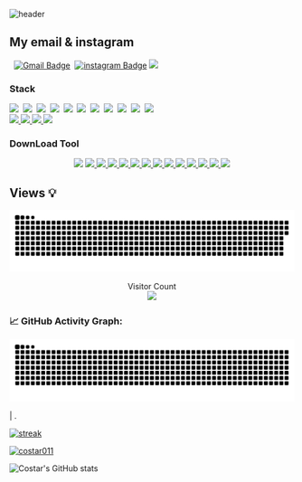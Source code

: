![header](https://capsule-render.vercel.app/api?type=waving&color=1103a3&height=300&section=header&text=My_Portfolio&fontColor=FFFFFF&fontSize=100&animation=fadeIn&fontAlignY=38&desc=%50&descAlignY=&descAlign=)


## My email & instagram
&nbsp;&nbsp;[![Gmail Badge](https://img.shields.io/badge/Gmail-d14836?style=flat-square&logo=Gmail&logoColor=white&link=mailto:yerim.dev@gmail.com)](mailto:yerim.dev@gmail.com)&nbsp;
[![instagram Badge](https://img.shields.io/badge/-Instagram-dd2a7b?style=flat-square&logo=instagram&logoColor=white&link=https://www.instagram.com/dev.yerim/)](https://www.instagram.com/dev.yerim/)
<a href="https://github.com/costar011"> 
<img src="https://img.shields.io/badge/github-181717?style==flat-badge&logo=github&logoColor=white"/>
</a>

### Stack
  <img src="https://img.shields.io/badge/Spring-6DB33F?style=flat-square&logo=Spring&logoColor=white"/></a>&nbsp;
  <img src="https://img.shields.io/badge/React-61DAFB?style=flat-square&logo=React&logoColor=white"/></a>&nbsp;
  <img src="https://img.shields.io/badge/JavaScript-F7DF1E?style=flat-square&logo=JavaScript&logoColor=white"/></a>&nbsp;
  <img src="https://img.shields.io/badge/MySQL-4479A1?style=flat-square&logo=MySQl&logoColor=white"/></a>&nbsp;
  <img src="https://img.shields.io/badge/MongoDB-47A248?style=flat-square&logo=MongoDB&logoColor=white"/></a>&nbsp;
  <img src="https://img.shields.io/badge/Java-007396?style=flat-square&logo=Java&logoColor=white"/></a>&nbsp;
  <img src="https://img.shields.io/badge/Oracle-F80000?style=flat-square&logo=Oracle&logoColor=white"/></a>&nbsp;
  <img src="https://img.shields.io/badge/CSS-1572B6?style=flat-square&logo=CSS3&logoColor=white"/></a>&nbsp;
  <img src="https://img.shields.io/badge/HTML-E34F26?style=flat-square&logo=HTML5&logoColor=white"/></a>&nbsp;
  <img src="https://img.shields.io/badge/Node.js-339933?style=flat-square&logo=Node.js&logoColor=white"/>&nbsp;
  <img src="https://img.shields.io/badge/Firebase-FFCA28?style=flat-square&logo=firebase&logoColor=white"/>&nbsp;
  <a href="https://pugjs.org/api/getting-started.html">		
  <img src="https://img.shields.io/badge/PUG-A86454?style=flat-badge&logo=PUG&logoColor=white"/>
  </a> 
  <a href="https://git-scm.com/"> 
  <img src="https://img.shields.io/badge/Git-F05032?style=flat-badge&logo=git&logoColor=white"/>
  </a> 
  <a href="https://www.python.org/"> 
  <img src="https://img.shields.io/badge/Python-3776AB?style=flat-badge&logo=python&logoColor=white"/>
  </a>
  <a href="https://www.adobe.com/kr/products/xd.html"> 
  <img src="https://img.shields.io/badge/Adobexd-FF61F6?style=flat-badge&logo=Adobexd&logoColor=white"/>
  </a>
 </p>
 
 ### DownLoad Tool
 <p align="center">  
 <img src="https://img.shields.io/badge/VisualStudio-5C2D91?style=flat-badge&logo=visualstudio&logoColor=white"/> </a>  
 
 <a href="https://code.visualstudio.com/"> 
 <img src="https://img.shields.io/badge/VisualStudioCode-007ACC?style=flat-badge&logo=visualstudiocode&logoColor=white"/> </a>  
 
 <a href="https://www.mysql.com/"> 
 <img src="https://img.shields.io/badge/MySQL-4479A1?style=flat-badge&logo=MySQL&logoColor=white"/> </a>
 
 <a href="https://www.mongodb.com/ko-kr"> 
 <img src="https://img.shields.io/badge/MongoDB-47A248?style=flat-badge&logo=MongoDB&logoColor=white"/> </a>
 
 <a href="https://developer.apple.com/kr/xcode/"> 	
 <img src="https://img.shields.io/badge/Xcode-147EFB?style=flat-badge&logo=Xcode&logoColor=white"/> </a>

 <a href="https://nodejs.org/en/"> 
 <img src="https://img.shields.io/badge/Node.js-339933?style=flat-badge&logo=Node.js&logoColor=white"/>
 </a> 
 
 <a href="https://expressjs.com/ko/"> 
 <img src="https://img.shields.io/badge/Express-000000?style=flat-badge&logo=Express&logoColor=white"/>
 </a> 

 <a href="https://expo.dev/"> 
 <img src="https://img.shields.io/badge/Expo-000020?style=flat-badge&logo=Expo&logoColor=white"/>
 </a>

 <a href="https://developer.android.com/studio"> 
 <img src="https://img.shields.io/badge/AndroidStudio-3DDC84?style=flat-badge&logo=AndroidStudio&logoColor=white"/>
 </a>
 
 <a href="https://reactjs.org/"> 
 <img src="https://img.shields.io/badge/ReactNative-61DAFB?style=flat-badge&logo=React&logoColor=white"/>
 </a> 

 <a href="https://reactjs.org/"> 
 <img src="https://img.shields.io/badge/React-61DAFB?style=flat-badge&logo=React&logoColor=white"/>
 </a>
 
 <a href="https://typescript.org/"> 
 <img src="https://img.shields.io/badge/TypeScript-3178c6?style=flat-badge&logo=TypeScript&logoColor=white"/>
 </a>
 
 <a href="https://www.postman.com/"> 
 <img src="https://img.shields.io/badge/Postman-FF6C37?style=flat-badge&logo=Postman&logoColor=white"/>
 </a>
 
 <a href="https://nextjs.org/"> 
 <img src="https://img.shields.io/badge/Next-000000?style=flat-badge&logo=Next&logoColor=white"/>
 </a>
 
## Views 💡
<a href=#><img src="contributions.svg"></a>

<p align="center"> 
  Visitor Count<br>
  <img src="https://profile-counter.glitch.me/costar011/count.svg" />
</p>

<!--   GitHub stats graph -->
### 📈 GitHub Activity Graph:

<!--   green snake -->
![costar011's github activity graph](https://raw.githubusercontent.com/BEPb/BEPb/output/github-contribution-grid-snake.svg)
<!--   stats + languages -->
| .          

[![streak](https://github-readme-streak-stats.herokuapp.com/?user=utilforever&theme=calm)](https://github.com/costar011)

[![costar011](https://github-profile-trophy.vercel.app/?username=costar011&theme=onedark)](https://github.com/costar011)

![Costar's GitHub stats](https://github-readme-stats.vercel.app/api?username=costar011&show_icons=true&theme=radical)

